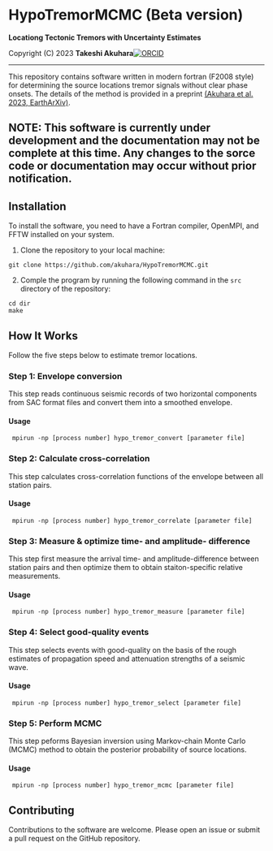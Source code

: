 # HypoTremorMCMC (Beta version)

__Locationg Tectonic Tremors with Uncertainty Estimates__

Copyright (C) 2023 __Takeshi Akuhara__[![ORCID](https://orcid.org/sites/default/files/images/orcid_16x16.png)](https://orcid.org/0000-0002-6129-8459)

---

This repository contains software written in modern fortran (F2008 style) for 
determining the source locations tremor signals without clear phase onsets. The details of the method is provided in a preprint 
[(Akuhara et al. 2023, EarthArXiv)](https://doi.org/10.31223/X59S9J).


 
## __NOTE: This software is currently under development and the documentation may not be complete at this time. Any changes to the sorce code or documentation may occur without prior notification.__

## Installation 

To install the software, you need to have a Fortran compiler, OpenMPI, and FFTW installed on your system. 


1. Clone the repository to your local machine:
```
git clone https://github.com/akuhara/HypoTremorMCMC.git 
```

2. Comple the program by running the following command in the `src` directory of the repository: 

```
cd dir
make
``` 
## How It Works

Follow the five steps below to estimate tremor locations.

### Step 1: Envelope conversion

This step reads continuous seismic records of two horizontal components from SAC format files and convert them into a smoothed envelope. 

#### Usage
```
 mpirun -np [process number] hypo_tremor_convert [parameter file]
```

### Step 2: Calculate cross-correlation

This step calculates cross-correlation functions of the envelope between all station pairs. 

#### Usage
```
 mpirun -np [process number] hypo_tremor_correlate [parameter file]
```

### Step 3: Measure & optimize time- and amplitude- difference

This step first measure the arrival time- and amplitude-difference between station pairs and then optimize them to obtain staiton-specific relative measurements.

#### Usage
```
 mpirun -np [process number] hypo_tremor_measure [parameter file]
```

### Step 4: Select good-quality events

This step selects events with good-quality on the basis of the rough estimates of propagation speed and attenuation strengths of a seismic wave.

#### Usage
```
 mpirun -np [process number] hypo_tremor_select [parameter file]
```

### Step 5: Perform MCMC 

This step peforms Bayesian inversion using Markov-chain Monte Carlo (MCMC) method to obtain the posterior probability of source locations.

#### Usage
```
 mpirun -np [process number] hypo_tremor_mcmc [parameter file]
```


## Contributing

Contributions to the software are welcome. Please open an issue or submit a pull request on the GitHub repository.
